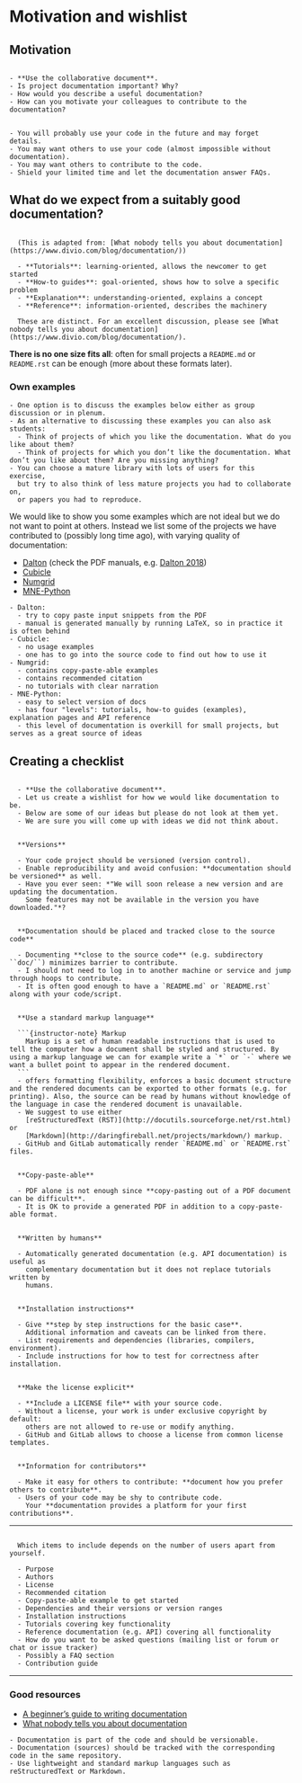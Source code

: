 # Motivation and wishlist

## Motivation

```{discussion} Motivation-1: Why documenting code?

- **Use the collaborative document**.
- Is project documentation important? Why?
- How would you describe a useful documentation?
- How can you motivate your colleagues to contribute to the documentation?
```

```{solution} Our motivation (but let us brainstorm first)

- You will probably use your code in the future and may forget details.
- You may want others to use your code (almost impossible without documentation).
- You may want others to contribute to the code.
- Shield your limited time and let the documentation answer FAQs.
```


## What do we expect from a suitably good documentation?

```{note} Documentation comes in different forms - what *is* documentation?

  (This is adapted from: [What nobody tells you about documentation](https://www.divio.com/blog/documentation/))

  - **Tutorials**: learning-oriented, allows the newcomer to get started
  - **How-to guides**: goal-oriented, shows how to solve a specific problem
  - **Explanation**: understanding-oriented, explains a concept
  - **Reference**: information-oriented, describes the machinery

  These are distinct. For an excellent discussion, please see [What nobody tells you about documentation](https://www.divio.com/blog/documentation/).
```

**There is no one size fits all**: often for small projects a `README.md` or
`README.rst` can be enough (more about these formats later).


### Own examples

```{instructor-note}
- One option is to discuss the examples below either as group discussion or in plenum.
- As an alternative to discussing these examples you can also ask students:
  - Think of projects of which you like the documentation. What do you like about them?
  - Think of projects for which you don’t like the documentation. What don’t you like about them? Are you missing anything?
- You can choose a mature library with lots of users for this exercise,
  but try to also think of less mature projects you had to collaborate on,
  or papers you had to reproduce.
```

We would like to show you some examples which are not ideal but we do not want
to point at others.
Instead we list some of the projects we have contributed to (possibly long time
ago), with varying quality of documentation:

- [Dalton](https://daltonprogram.org/documentation/) (check the PDF
  manuals, e.g. [Dalton 2018](https://daltonprogram.org/manuals/dalton2018manual.pdf))
- [Cubicle](https://github.com/bast/cubicle)
- [Numgrid](https://github.com/dftlibs/numgrid)
- [MNE-Python](https://mne.tools)

```{discussion} Motivation-2: Pros and cons of these examples
- Dalton:
  - try to copy paste input snippets from the PDF
  - manual is generated manually by running LaTeX, so in practice it is often behind
- Cubicle:
  - no usage examples
  - one has to go into the source code to find out how to use it
- Numgrid:
  - contains copy-paste-able examples
  - contains recommended citation
  - no tutorials with clear narration
- MNE-Python:
  - easy to select version of docs
  - has four "levels": tutorials, how-to guides (examples), explanation pages and API reference
  - this level of documentation is overkill for small projects, but serves as a great source of ideas
```


## Creating a checklist

```{discussion} Motivation-3: Create a wishlist

  - **Use the collaborative document**.
  - Let us create a wishlist for how we would like documentation to be.
  - Below are some of our ideas but please do not look at them yet.
  - We are sure you will come up with ideas we did not think about.
```

````{solution} Our wishlist (but let us brainstorm first)

  **Versions**

  - Your code project should be versioned (version control).
  - Enable reproducibility and avoid confusion: **documentation should be versioned** as well.
  - Have you ever seen: *"We will soon release a new version and are updating the documentation.
    Some features may not be available in the version you have downloaded."*?


  **Documentation should be placed and tracked close to the source code**

  - Documenting **close to the source code** (e.g. subdirectory ``doc/``) minimizes barrier to contribute.
  - I should not need to log in to another machine or service and jump through hoops to contribute.
  - It is often good enough to have a `README.md` or `README.rst` along with your code/script.


  **Use a standard markup language**

  ```{instructor-note} Markup
    Markup is a set of human readable instructions that is used to tell the computer how a document shall be styled and structured. By using a markup language we can for example write a `*` or `-` where we want a bullet point to appear in the rendered document.
  ```
  - offers formatting flexibility, enforces a basic document structure and the rendered documents can be exported to other formats (e.g. for printing). Also, the source can be read by humans without knowledge of the language in case the rendered document is unavailable.
  - We suggest to use either
    [reStructuredText (RST)](http://docutils.sourceforge.net/rst.html) or
    [Markdown](http://daringfireball.net/projects/markdown/) markup.
  - GitHub and GitLab automatically render `README.md` or `README.rst` files.


  **Copy-paste-able**

  - PDF alone is not enough since **copy-pasting out of a PDF document can be difficult**.
  - It is OK to provide a generated PDF in addition to a copy-paste-able format.


  **Written by humans**

  - Automatically generated documentation (e.g. API documentation) is useful as
    complementary documentation but it does not replace tutorials written by
    humans.


  **Installation instructions**

  - Give **step by step instructions for the basic case**.
    Additional information and caveats can be linked from there.
  - List requirements and dependencies (libraries, compilers, environment).
  - Include instructions for how to test for correctness after installation.


  **Make the license explicit**

  - **Include a LICENSE file** with your source code.
  - Without a license, your work is under exclusive copyright by default:
    others are not allowed to re-use or modify anything.
  - GitHub and GitLab allows to choose a license from common license templates.


  **Information for contributors**

  - Make it easy for others to contribute: **document how you prefer others to contribute**.
  - Users of your code may be shy to contribute code.
    Your **documentation provides a platform for your first contributions**.
````

---

```{note} Documentation checklist

  Which items to include depends on the number of users apart from yourself.

  - Purpose
  - Authors
  - License
  - Recommended citation
  - Copy-paste-able example to get started
  - Dependencies and their versions or version ranges
  - Installation instructions
  - Tutorials covering key functionality
  - Reference documentation (e.g. API) covering all functionality
  - How do you want to be asked questions (mailing list or forum or chat or issue tracker)
  - Possibly a FAQ section
  - Contribution guide
```

---

### Good resources

- [A beginner’s guide to writing documentation](http://www.writethedocs.org/guide/writing/beginners-guide-to-docs/)
- [What nobody tells you about documentation](https://www.divio.com/blog/documentation/)

```{keypoints}
- Documentation is part of the code and should be versionable.
- Documentation (sources) should be tracked with the corresponding code in the same repository.
- Use lightweight and standard markup languages such as reStructuredText or Markdown.
```
